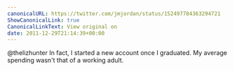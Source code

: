```yaml
---
canonicalURL: https://twitter.com/jmjordan/status/152497784363294721
ShowCanonicalLink: true
CanonicalLinkText: View original on
date: 2011-12-29T21:14:39+00:00
---
```

@thelizhunter In fact, I started a new account once I graduated. My average spending wasn't that of a working adult.
